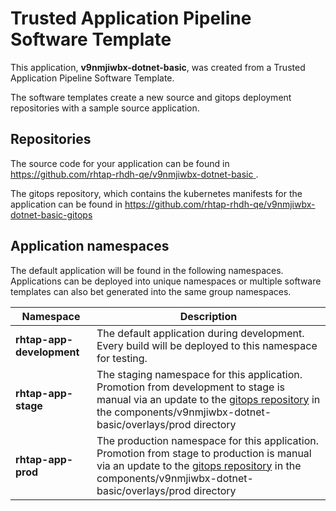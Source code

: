# Trusted Application Pipeline Software Template

This application, **v9nmjiwbx-dotnet-basic**, was created from a Trusted Application Pipeline Software Template.

The software templates create a new source and gitops deployment repositories with a sample source application. 

## Repositories

The source code for your application can be found in [https://github.com/rhtap-rhdh-qe/v9nmjiwbx-dotnet-basic ](https://github.com/rhtap-rhdh-qe/v9nmjiwbx-dotnet-basic ).
 
The gitops repository, which contains the kubernetes manifests for the application can be found in 
[https://github.com/rhtap-rhdh-qe/v9nmjiwbx-dotnet-basic-gitops ](https://github.com/rhtap-rhdh-qe/v9nmjiwbx-dotnet-basic-gitops ) 

## Application namespaces 

The default application will be found in the following namespaces. Applications can be deployed into unique namespaces or multiple software templates can also bet generated into the same group namespaces.  

|  Namespace   |  Description   |  
| -------- | -------- |   
| **rhtap-app-development** | The default application during development. Every build will be deployed to this namespace for testing. | 
| **rhtap-app-stage** | The staging namespace for this application. Promotion from development to stage is manual via an update to the [gitops repository](https://github.com/rhtap-rhdh-qe/v9nmjiwbx-dotnet-basic-gitops ) in the components/v9nmjiwbx-dotnet-basic/overlays/prod directory |  
| **rhtap-app-prod** | The production namespace for this application. Promotion from stage to production is manual via an update to the [gitops repository](https://github.com/rhtap-rhdh-qe/v9nmjiwbx-dotnet-basic-gitops ) in the components/v9nmjiwbx-dotnet-basic/overlays/prod directory | 